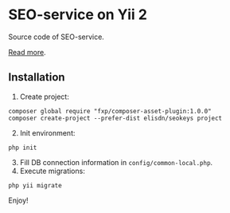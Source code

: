 SEO-service on Yii 2
================================

Source code of SEO-service.

[Read more](http://www.elisdn.ru/blog/60/seo-service-on-yii2-installing-of-application).

Installation
------

1. Create project:

~~~
composer global require "fxp/composer-asset-plugin:1.0.0"
composer create-project --prefer-dist elisdn/seokeys project
~~~

2. Init environment:

~~~
php init
~~~

3. Fill DB connection information in `config/common-local.php`.
3. Execute migrations:

~~~
php yii migrate
~~~

Enjoy!